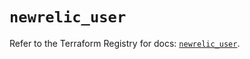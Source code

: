 # `newrelic_user`

Refer to the Terraform Registry for docs: [`newrelic_user`](https://registry.terraform.io/providers/newrelic/newrelic/3.57.0/docs/resources/user).
